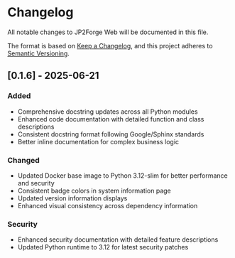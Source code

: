 # Changelog

All notable changes to JP2Forge Web will be documented in this file.

The format is based on [Keep a Changelog](https://keepachangelog.com/en/1.0.0/),
and this project adheres to [Semantic Versioning](https://semver.org/spec/v2.0.0.html).

## [0.1.6] - 2025-06-21

### Added
- Comprehensive docstring updates across all Python modules
- Enhanced code documentation with detailed function and class descriptions
- Consistent docstring format following Google/Sphinx standards
- Better inline documentation for complex business logic

### Changed
- Updated Docker base image to Python 3.12-slim for better performance and security
- Consistent badge colors in system information page
- Updated version information displays
- Enhanced visual consistency across dependency information

### Security
- Enhanced security documentation with detailed feature descriptions
- Updated Python runtime to 3.12 for latest security patches